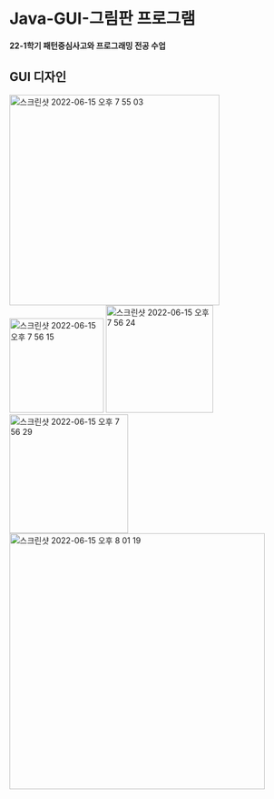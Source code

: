 # Java-GUI-그림판 프로그램
**22-1학기 패턴중심사고와 프로그래밍 전공 수업**

## GUI 디자인

<img width="370" alt="스크린샷 2022-06-15 오후 7 55 03" src="https://user-images.githubusercontent.com/86194303/173811904-a5b8b66a-fee5-450b-a6fc-9b6f6ab96eb3.png">
<img width="166" alt="스크린샷 2022-06-15 오후 7 56 15" src="https://user-images.githubusercontent.com/86194303/173811914-22a7b471-e319-42f9-afbe-239757e8bb05.png">
<img width="189" alt="스크린샷 2022-06-15 오후 7 56 24" src="https://user-images.githubusercontent.com/86194303/173811916-a71a3cbc-5676-4852-b84c-3fcdca3a2df2.png">
<img width="209" alt="스크린샷 2022-06-15 오후 7 56 29" src="https://user-images.githubusercontent.com/86194303/173811917-6eab6df3-5fd8-4c86-a302-3ce8e56d879e.png">
<img width="450" alt="스크린샷 2022-06-15 오후 8 01 19" src="https://user-images.githubusercontent.com/86194303/173812055-b884bada-c3cc-4fba-ae9b-1957e68fb233.png">
